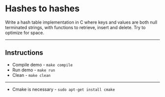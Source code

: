 # Hashes to hashes

Write a hash table implementation in C where keys and values are both null terminated strings, with
functions to retrieve, insert and delete. Try to optimize for space.

---

## Instructions

- Compile demo - `make compile`
- Run demo - `make run`
- Clean - `make clean`

---

- Cmake is necessary - `sudo apt-get install cmake`